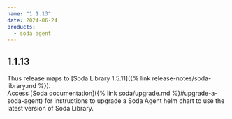 ```yaml
---
name: "1.1.13"
date: 2024-06-24
products:
  - soda-agent
---
```

## 1.1.13

Thus release maps to [Soda Library 1.5.11]({% link release-notes/soda-library.md %}). <br />
Access [Soda documentation]({% link soda/upgrade.md %}#upgrade-a-soda-agent) for instructions to upgrade a Soda Agent helm chart to use the latest version of Soda Library.